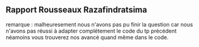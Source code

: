 ## Rapport Rousseaux Razafindratsima

remarque : malheuresement nous n'avons pas pu finir la question car nous n'avons pas réussi à adapter complétement le code du tp précédent
néamoins vous trouverez nos avancé quand même dans le code.